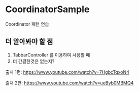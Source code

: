 # CoordinatorSample
Coordinator 패턴 연습

## 더 알아봐야 할 점

1.  TabbarController 를 이용하여 사용할 때
2. 더 간결한것은 없는지?


출처 1편: https://www.youtube.com/watch?v=7HgbcTqxoN4

출처 2편: https://www.youtube.com/watch?v=ueByb0MBMQ4
